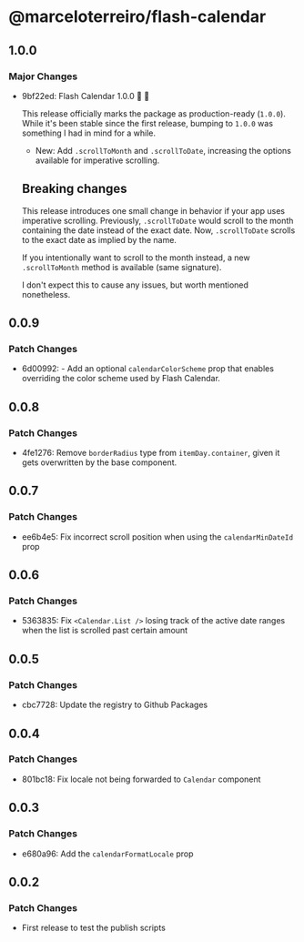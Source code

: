 # @marceloterreiro/flash-calendar

## 1.0.0

### Major Changes

- 9bf22ed: Flash Calendar 1.0.0 🚢 🎉

  This release officially marks the package as production-ready (`1.0.0`).
  While it's been stable since the first release, bumping to `1.0.0` was something
  I had in mind for a while.

  - New: Add `.scrollToMonth` and `.scrollToDate`, increasing the options available for imperative scrolling.

  ## Breaking changes

  This release introduces one small change in behavior if your app uses
  imperative scrolling. Previously, `.scrollToDate` would scroll to the month
  containing the date instead of the exact date. Now, `.scrollToDate` scrolls
  to the exact date as implied by the name.

  If you intentionally want to scroll to the month instead, a new `.scrollToMonth`
  method is available (same signature).

  I don't expect this to cause any issues, but worth mentioned
  nonetheless.

## 0.0.9

### Patch Changes

- 6d00992: - Add an optional `calendarColorScheme` prop that enables overriding the color scheme used by Flash Calendar.

## 0.0.8

### Patch Changes

- 4fe1276: Remove `borderRadius` type from `itemDay.container`, given it gets overwritten by the base component.

## 0.0.7

### Patch Changes

- ee6b4e5: Fix incorrect scroll position when using the `calendarMinDateId` prop

## 0.0.6

### Patch Changes

- 5363835: Fix `<Calendar.List />` losing track of the active date ranges when the list is scrolled past certain amount

## 0.0.5

### Patch Changes

- cbc7728: Update the registry to Github Packages

## 0.0.4

### Patch Changes

- 801bc18: Fix locale not being forwarded to `Calendar` component

## 0.0.3

### Patch Changes

- e680a96: Add the `calendarFormatLocale` prop

## 0.0.2

### Patch Changes

- First release to test the publish scripts
